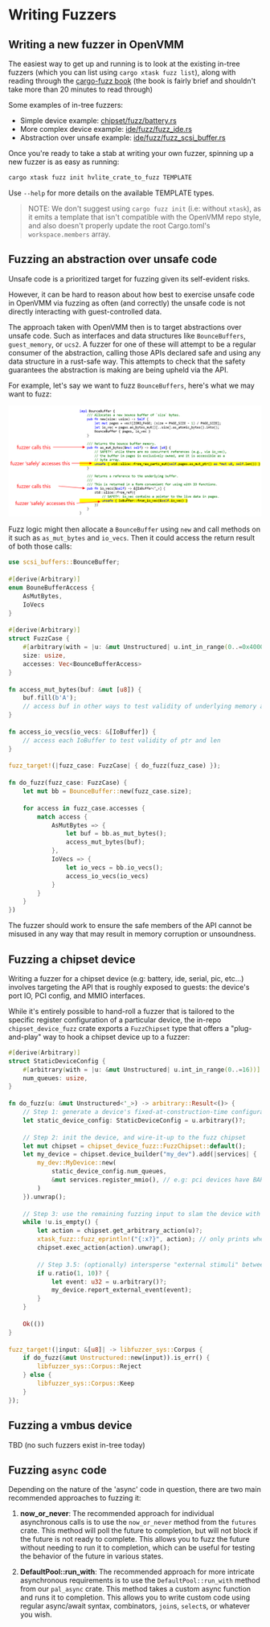 # Writing Fuzzers

## Writing a new fuzzer in OpenVMM

The easiest way to get up and running is to look at the existing in-tree fuzzers
(which you can list using `cargo xtask fuzz list`), along with reading through
the [cargo-fuzz book](https://rust-fuzz.github.io/book/cargo-fuzz.html) (the
book is fairly brief and shouldn't take more than 20 minutes to read through)

Some examples of in-tree fuzzers:

* Simple device example: [chipset/fuzz/battery.rs][fuzz_battery_url]
* More complex device example: [ide/fuzz/fuzz_ide.rs][fuzz_ide_url]
* Abstraction over unsafe example: [ide/fuzz/fuzz_scsi_buffer.rs][fuzz_scsi_buffer_url]

[fuzz_battery_url]: https://github.com/microsoft/openvmm/blob/main/vm/devices/chipset/fuzz/fuzz_battery.rs
[fuzz_ide_url]: https://github.com/microsoft/openvmm/blob/main/vm/devices/storage/ide/fuzz/fuzz_ide.rs
[fuzz_scsi_buffer_url]: https://github.com/microsoft/openvmm/blob/main/vm/devices/storage/scsi_buffers/fuzz/fuzz_scsi_buffers.rs

Once you're ready to take a stab at writing your own fuzzer, spinning up a new
fuzzer is as easy as running:

```bash
cargo xtask fuzz init hvlite_crate_to_fuzz TEMPLATE
```

Use `--help` for more details on the available TEMPLATE types.

> NOTE: We don't suggest using `cargo fuzz init` (i.e: without `xtask`), as it
> emits a template that isn't compatible with the OpenVMM repo style, and also
> doesn't properly update the root Cargo.toml's `workspace.members` array.

## Fuzzing an abstraction over unsafe code

Unsafe code is a prioritized target for fuzzing given its self-evident risks.

However, it can be hard to reason about how best to exercise unsafe code in OpenVMM
via fuzzing as often (and correctly) the unsafe code is not directly interacting
with guest-controlled data.

The approach taken with OpenVMM then is to target abstractions over unsafe code.
Such as interfaces and data structures like `BounceBuffers`, `guest_memory`, or
`ucs2`. A fuzzer for one of these will attempt to be a regular consumer of the
abstraction, calling those APIs declared safe and using any data structure in a
rust-safe way. This attempts to check that the safety guarantees the abstraction
is making are being upheld via the API.

For example, let's say we want to fuzz `BounceBuffers`, here's what we may
want to fuzz:

![BounceBuffers Example](./_images//fuzz_abstraction_example.png "Overview of the safe API exposed by BounceBuffers")

Fuzz logic might then allocate a `BounceBuffer` using `new` and call methods on
it such as `as_mut_bytes` and `io_vecs`. Then it could access the return result
of both those calls:

```rust
use scsi_buffers::BounceBuffer;

#[derive(Arbitrary)]
enum BouneBufferAccess {
    AsMutBytes,
    IoVecs
}

#[derive(Arbitrary)]
struct FuzzCase {
    #[arbitrary(with = |u: &mut Unstructured| u.int_in_range(0..=0x40000))]
    size: usize,
    accesses: Vec<BounceBufferAccess>
}

fn access_mut_bytes(buf: &mut [u8]) {
    buf.fill(b'A');
    // access buf in other ways to test validity of underlying memory and slice
}

fn access_io_vecs(io_vecs: &[IoBuffer]) {
    // access each IoBuffer to test validity of ptr and len
}

fuzz_target!(|fuzz_case: FuzzCase| { do_fuzz(fuzz_case) });

fn do_fuzz(fuzz_case: FuzzCase) {
    let mut bb = BounceBuffer::new(fuzz_case.size);

    for access in fuzz_case.accesses {
        match access {
            AsMutBytes => {
                let buf = bb.as_mut_bytes();
                access_mut_bytes(buf);
            },
            IoVecs => {
                let io_vecs = bb.io_vecs();
                access_io_vecs(io_vecs)
            }
        }
    }
})
```

The fuzzer should work to ensure the safe members of the API cannot be misused
in any way that may result in memory corruption or unsoundness.

## Fuzzing a chipset device

Writing a fuzzer for a chipset device (e.g: battery, ide, serial, pic,
etc...) involves targeting the API that is roughly exposed to guests: the
device's port IO, PCI config, and MMIO interfaces.

While it's entirely possible to hand-roll a fuzzer that is tailored to the
specific register configuration of a particular device, the in-repo
`chipset_device_fuzz` crate exports a `FuzzChipset` type that offers a
"plug-and-play" way to hook a chipset device up to a fuzzer:

```rust
#[derive(Arbitrary)]
struct StaticDeviceConfig {
    #[arbitrary(with = |u: &mut Unstructured| u.int_in_range(0..=16))]
    num_queues: usize,
}

fn do_fuzz(u: &mut Unstructured<'_>) -> arbitrary::Result<()> {
    // Step 1: generate a device's fixed-at-construction-time configuration
    let static_device_config: StaticDeviceConfig = u.arbitrary()?;

    // Step 2: init the device, and wire-it-up to the fuzz chipset
    let mut chipset = chipset_device_fuzz::FuzzChipset::default();
    let my_device = chipset.device_builder("my_dev").add(|services| {
        my_dev::MyDevice::new(
            static_device_config.num_queues,
            &mut services.register_mmio(), // e.g: pci devices have BARs to remap their MMIO intercepts
        )
    }).unwrap();

    // Step 3: use the remaining fuzzing input to slam the device with chipset events
    while !u.is_empty() {
        let action = chipset.get_arbitrary_action(u)?;
        xtask_fuzz::fuzz_eprintln!("{:x?}", action); // only prints when running a repro
        chipset.exec_action(action).unwrap();

        // Step 3.5: (optionally) intersperse "external stimuli" between chipset actions
        if u.ratio(1, 10)? {
            let event: u32 = u.arbitrary()?;
            my_device.report_external_event(event);
        }
    }

    Ok(())
}

fuzz_target!(|input: &[u8]| -> libfuzzer_sys::Corpus {
    if do_fuzz(&mut Unstructured::new(input)).is_err() {
        libfuzzer_sys::Corpus::Reject
    } else {
        libfuzzer_sys::Corpus::Keep
    }
});
```

## Fuzzing a vmbus device

TBD (no such fuzzers exist in-tree today)

## Fuzzing `async` code

Depending on the nature of the 'async' code in question, there are two main
recommended approaches to fuzzing it:

1. **now_or_never**: The recommended approach for individual asynchronous calls
    is to use the `now_or_never` method from the `futures` crate. This method
    will poll the future to completion, but will not block if the future is
    not ready to complete. This allows you to fuzz the future without needing
    to run it to completion, which can be useful for testing the behavior of
    the future in various states.

2. **DefaultPool::run_with**: The recommended approach for more intricate
    asynchronous requirements is to use the `DefaultPool::run_with` method from
    our `pal_async` crate. This method takes a custom async function and runs it
    to completion. This allows you to write custom code using regular async/await
    syntax, combinators, `join`s, `select`s, or whatever you wish.
